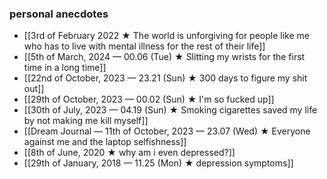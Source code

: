 ### personal anecdotes
- [[3rd of February 2022 ★ The world is unforgiving for people like me who has to live with mental illness for the rest of their life]]
- [[5th of March, 2024 — 00.06 (Tue) ★ Slitting my wrists for the first time in a long time]]
- [[22nd of October, 2023 — 23.21 (Sun) ★ 300 days to figure my shit out]]
- [[29th of October, 2023 — 00.02 (Sun) ★ I'm so fucked up]]
- [[30th of July, 2023 — 04.19 (Sun) ★ Smoking cigarettes saved my life by not making me kill myself]]
- [[Dream Journal — 11th of October, 2023 — 23.07 (Wed) ★ Everyone against me and the laptop selfishness]] 
- [[8th of June, 2020 ★ why am i even depressed?]]
- [[29th of January, 2018 — 11.25 (Mon) ★ depression symptoms]]